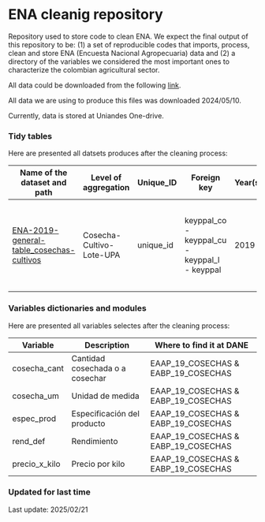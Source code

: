# ENA cleanig repository
Repository used to store code to clean ENA. We expect the final output of this repository 
to be: (1) a set of reproducible codes that imports, process, clean and store 
ENA (Encuesta Nacional Agropecuaria) data and (2) a directory of the variables 
we considered the most important ones to characterize the colombian 
agricultural sector. 

All data could be downloaded from the following [link](https://microdatos.dane.gov.co/index.php/catalog/749/get-microdata).

All data we are using to produce this files was downloaded 2024/05/10.

Currently, data is stored at Uniandes One-drive.


### Tidy tables

Here are presented all datsets produces after the cleaning process:

| Name of the dataset and path | Level of aggregation | Unique_ID | Foreign key | Year(s) | Description                                                        |
|-------------------------------------|----------------------|--------------|------|------| -------------------------------------------------------------------|
| [ENA-2019-general-table_cosechas-cultivos](https://uniandes-my.sharepoint.com/:u:/r/personal/js_lemos_uniandes_edu_co/Documents/SPIA-Colombia-country-study_data/001.ENA-cleanig_repository/Build/Tasty/ENA-2019-general-table_cosechas-cultivos.dta?csf=1&web=1&e=8l4nCh)| Cosecha-Cultivo-Lote-UPA | unique_id | keyppal_co - keyppal_cu - keyppal_l - keyppal | 2019 | Information of every havrvest, crop produced in a Agricultural Production Unit (UPA)   |

### Variables dictionaries and modules

Here are presented all variables selectes after the cleaning process:

| Variable       | Description        | Where to find it at DANE                |
|-----------------------|--------------------------------------------------|-----------------|
| cosecha_cant          | Cantidad cosechada o a cosechar            |  EAAP_19_COSECHAS & EABP_19_COSECHAS  |
| cosecha_um            | Unidad de medida                           |  EAAP_19_COSECHAS & EABP_19_COSECHAS  |
| espec_prod            | Especificación del producto                |  EAAP_19_COSECHAS & EABP_19_COSECHAS  |
| rend_def              | Rendimiento                                |  EAAP_19_COSECHAS & EABP_19_COSECHAS  |
| precio_x_kilo         | Precio por kilo                            |  EAAP_19_COSECHAS & EABP_19_COSECHAS  |




### Updated for last time
Last update: 2025/02/21
